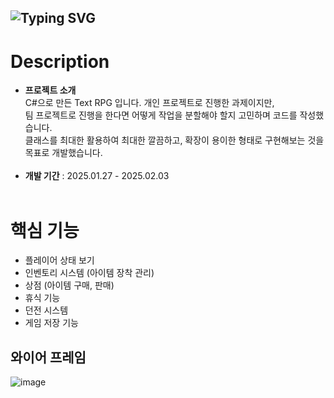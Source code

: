 ![Typing SVG](https://readme-typing-svg.demolab.com?font=Fira+Code&size=30&pause=1000&width=435&lines=SPARTA+Text+RPG)
---

# Description
 - **프로젝트 소개** <br>
   C#으로 만든 Text RPG 입니다. 개인 프로젝트로 진행한 과제이지만, <br>
   팀 프로젝트로 진행을 한다면 어떻게 작업을 분할해야 할지 고민하며 코드를 작성했습니다. <br>
   클래스를 최대한 활용하여 최대한 깔끔하고, 확장이 용이한 형태로 구현해보는 것을 목표로 개발했습니다.
<br><br>
 - **개발 기간** : 2025.01.27 - 2025.02.03
<br><br>

# 핵심 기능
- 플레이어 상태 보기<br>
- 인벤토리 시스템 (아이템 장착 관리)<br>
- 상점 (아이템 구매, 판매)<br>
- 휴식 기능<br>
- 던전 시스템<br>
- 게임 저장 기능<br>

## 와이어 프레임
![image](https://github.com/user-attachments/assets/49ea337e-3f32-4389-8fd5-753825e04f9b)
